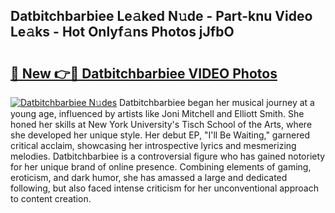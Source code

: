 ## Datbitchbarbiee Le𝚊ked N𝚞de - Part-knu Video Le𝚊ks - Hot Onlyf𝚊ns Photos jJfbO

# <h2><a href="http://ac29278.deff.icu/?id=Datbitchbarbiee">🔗 New 👉🔴 Datbitchbarbiee VIDEO Photos</a></h2>

[![Datbitchbarbiee N𝚞des](https://i.imgur.com/rIISA9y.gif)](http://ac29278.deff.icu/?id=Datbitchbarbiee)
Datbitchbarbiee began her musical journey at a young age, influenced by artists like Joni Mitchell and Elliott Smith. She honed her skills at New York University's Tisch School of the Arts, where she developed her unique style. Her debut EP, "I'll Be Waiting," garnered critical acclaim, showcasing her introspective lyrics and mesmerizing melodies. Datbitchbarbiee is a controversial figure who has gained notoriety for her unique brand of online presence. Combining elements of gaming, eroticism, and dark humor, she has amassed a large and dedicated following, but also faced intense criticism for her unconventional approach to content creation.
